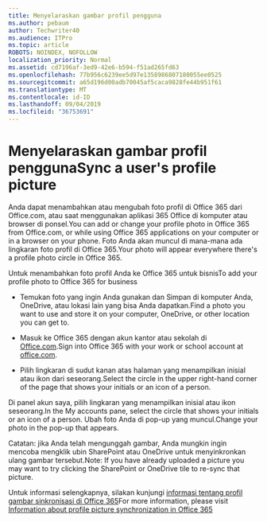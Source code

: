 ```yaml
---
title: Menyelaraskan gambar profil pengguna
ms.author: pebaum
author: Techwriter40
ms.audience: ITPro
ms.topic: article
ROBOTS: NOINDEX, NOFOLLOW
localization_priority: Normal
ms.assetid: cd7196af-3ed9-42e6-b594-f51ad265fd63
ms.openlocfilehash: 77b956c6239ee5d97e1358986807180055ee0525
ms.sourcegitcommit: a65d196d00adb70045af5caca9828fe44b951f61
ms.translationtype: MT
ms.contentlocale: id-ID
ms.lasthandoff: 09/04/2019
ms.locfileid: "36753691"
---
```

# <a name="sync-a-users-profile-picture"></a><span data-ttu-id="d88b8-102">Menyelaraskan gambar profil pengguna</span><span class="sxs-lookup"><span data-stu-id="d88b8-102">Sync a user's profile picture</span></span>

<span data-ttu-id="d88b8-103">Anda dapat menambahkan atau mengubah foto profil di Office 365 dari Office.com, atau saat menggunakan aplikasi 365 Office di komputer atau browser di ponsel.</span><span class="sxs-lookup"><span data-stu-id="d88b8-103">You can add or change your profile photo in Office 365 from Office.com, or while using Office 365 applications on your computer or in a browser on your phone.</span></span> <span data-ttu-id="d88b8-104">Foto Anda akan muncul di mana-mana ada lingkaran foto profil di Office 365.</span><span class="sxs-lookup"><span data-stu-id="d88b8-104">Your photo will appear everywhere there's a profile photo circle in Office 365.</span></span>

<span data-ttu-id="d88b8-105">Untuk menambahkan foto profil Anda ke Office 365 untuk bisnis</span><span class="sxs-lookup"><span data-stu-id="d88b8-105">To add your profile photo to Office 365 for business</span></span>

- <span data-ttu-id="d88b8-106">Temukan foto yang ingin Anda gunakan dan Simpan di komputer Anda, OneDrive, atau lokasi lain yang bisa Anda dapatkan.</span><span class="sxs-lookup"><span data-stu-id="d88b8-106">Find a photo you want to use and store it on your computer, OneDrive, or other location you can get to.</span></span>

- <span data-ttu-id="d88b8-107">Masuk ke Office 365 dengan akun kantor atau sekolah di [Office.com](http://www.office.com).</span><span class="sxs-lookup"><span data-stu-id="d88b8-107">Sign into Office 365 with your work or school account at [office.com](http://www.office.com).</span></span>

- <span data-ttu-id="d88b8-108">Pilih lingkaran di sudut kanan atas halaman yang menampilkan inisial atau ikon dari seseorang.</span><span class="sxs-lookup"><span data-stu-id="d88b8-108">Select the circle in the upper right-hand corner of the page that shows your initials or an icon of a person.</span></span>

<span data-ttu-id="d88b8-109">Di panel akun saya, pilih lingkaran yang menampilkan inisial atau ikon seseorang.</span><span class="sxs-lookup"><span data-stu-id="d88b8-109">In the My accounts pane, select the circle that shows your initials or an icon of a person.</span></span> <span data-ttu-id="d88b8-110">Ubah foto Anda di pop-up yang muncul.</span><span class="sxs-lookup"><span data-stu-id="d88b8-110">Change your photo in the pop-up that appears.</span></span>

<span data-ttu-id="d88b8-111">Catatan: jika Anda telah mengunggah gambar, Anda mungkin ingin mencoba mengklik ubin SharePoint atau OneDrive untuk menyinkronkan ulang gambar tersebut.</span><span class="sxs-lookup"><span data-stu-id="d88b8-111">Note: If you have already uploaded a picture you may want to try clicking the SharePoint or OneDrive tile to re-sync that picture.</span></span>

<span data-ttu-id="d88b8-112">Untuk informasi selengkapnya, silakan kunjungi [informasi tentang profil gambar sinkronisasi di Office 365](https://support.office.com/article/information-about-profile-picture-synchronization-in-office-365-20594d76-d054-4af4-a660-401133e3d48a)</span><span class="sxs-lookup"><span data-stu-id="d88b8-112">For more information, please visit [Information about profile picture synchronization in Office 365](https://support.office.com/article/information-about-profile-picture-synchronization-in-office-365-20594d76-d054-4af4-a660-401133e3d48a)</span></span>


